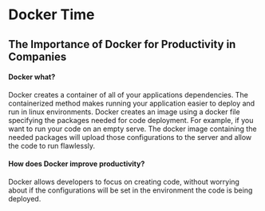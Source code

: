 # Docker Time

## The Importance of Docker for Productivity in Companies

#### Docker what? 

Docker creates a container of all of your applications dependencies. The containerized method makes running your application easier to deploy and run in linux environments. Docker creates an image using a docker file specifying the packages needed for code deployment. For example, if you want to run your code on an empty serve. The docker image containing the needed packages will upload those configurations to the server and allow the code to run flawlessly. 

#### How does Docker improve productivity? 

Docker allows developers to focus on creating code, without worrying about if the configurations will be set in the environment the code is being deployed. 



